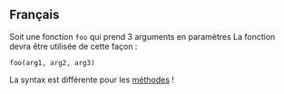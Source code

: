 ## Français

Soit une fonction `foo` qui prend 3 arguments en paramètres
La fonction devra être utilisée de cette façon :
```skribi
foo(arg1, arg2, arg3)
```
La syntax est différente pour les [méthodes](../POO/methods/call.md) !